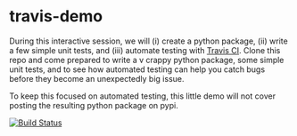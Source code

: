 # travis-demo

During this interactive session, we will (i) create a python package, (ii)
write a few simple unit tests, and (iii) automate testing with [Travis
CI](https://travis-ci.org/). Clone this repo and come prepared to write a v
crappy python package, some simple unit tests, and to see how automated testing
can help you catch bugs before they become an unexpectedly big issue.

To keep this focused on automated testing, this little demo will not cover
posting the resulting python package on pypi.


[![Build Status](https://travis-ci.org/deanmalmgren/travis-demo.svg?branch=master)](https://travis-ci.org/deanmalmgren/travis-demo)
